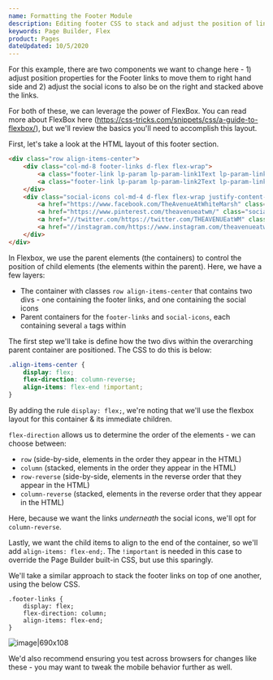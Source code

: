 ```yaml
---
name: Formatting the Footer Module
description: Editing footer CSS to stack and adjust the position of links and icons
keywords: Page Builder, Flex
product: Pages
dateUpdated: 10/5/2020
---
```


For this example, there are two components we want to change here - 1) adjust position properties for the Footer links to move them to right hand side and 2) adjust the social icons to also be on the right and stacked above the links.

For both of these, we can leverage the power of FlexBox. You can read more about FlexBox here (https://css-tricks.com/snippets/css/a-guide-to-flexbox/), but we'll review the basics you'll need to accomplish this layout.

First, let's take a look at the HTML layout of this footer section.

```html
<div class="row align-items-center">
    <div class="col-md-8 footer-links d-flex flex-wrap">
        <a class="footer-link lp-param lp-param-link1Text lp-param-link1Url" href="https://www.federalrealty.com/privacy-policy/" data-pages-analytics="clicktowebsite">Privacy Policy</a>
        <a class="footer-link lp-param lp-param-link2Text lp-param-link2Url" href="http://www.theavenueatwhitemarsh.com/contact-us/" data-pages-analytics="clicktowebsite">Contact Us</a>
    </div>
    <div class="social-icons col-md-4 d-flex flex-wrap justify-content-md-end justify-content-center pt-sm-2 pt-2">
        <a href="https://www.facebook.com/TheAvenueAtWhiteMarsh" class="social-icon lp-param lp-param-facebook" data-pages-analytics="clicktowebsite"><img class="icon-img" src="https://assets.sitescdn.net/landingpages/modules/footer/images/facebook.svg" alt="facebook icon"></a>
        <a href="https://www.pinterest.com/theavenueatwm/" class="social-icon lp-param lp-param-pinterest" data-pages-analytics="clicktowebsite"><img class="icon-img" src="https://assets.sitescdn.net/landingpages/modules/footer/images/pinterest.svg" alt="pinterest icon"></a>
        <a href="//twitter.com/https://twitter.com/THEAVENUEatWM" class="social-icon lp-param lp-param-twitter" data-pages-analytics="clicktowebsite"><img class="icon-img" src="https://assets.sitescdn.net/landingpages/modules/footer/images/twitter.svg" alt="twitter icon"> </a>
        <a href="//instagram.com/https://www.instagram.com/theavenueatwhitemarsh/" class="social-icon lp-param lp-param-instagram" data-pages-analytics="clicktowebsite"><img class="icon-img" src="https://assets.sitescdn.net/landingpages/modules/footer/images/instagram.svg" alt="instagram icon"></a>
    </div>
</div>

```
In Flexbox, we use the parent elements (the containers) to control the position of child elements (the elements within the parent). Here, we have a few layers:
* The container with classes `row align-items-center` that contains two divs - one containing the footer links, and one containing the social icons
* Parent containers for the `footer-links` and `social-icons`, each containing several `a` tags within

The first step we'll take is define how the two divs within the overarching parent container are positioned. The CSS to do this is below:

```css
.align-items-center {
    display: flex;
    flex-direction: column-reverse;
    align-items: flex-end !important;
}
```
By adding the rule `display: flex;`, we're noting that we'll use the flexbox layout for this container & its immediate children. 

`flex-direction` allows us to determine the order of the elements - we can choose between:
* `row` (side-by-side, elements in the order they appear in the HTML)
* `column` (stacked, elements in the order they appear in the HTML)
* `row-reverse` (side-by-side, elements in the reverse order that they appear in the HTML)
* `column-reverse` (stacked, elements in the reverse order that they appear in the HTML)

Here, because we want the links *underneath* the social icons, we'll opt for `column-reverse`.

Lastly, we want the child items to align to the end of the container, so we'll add `align-items: flex-end;`. The `!important` is needed in this case to override the Page Builder built-in CSS, but use this sparingly.

We'll take a similar approach to stack the footer links on top of one another, using the below CSS.
```
.footer-links {
    display: flex;
    flex-direction: column;
    align-items: flex-end;
}
```
![image|690x108](https://aws1.discourse-cdn.com/turtlehead/original/2X/1/1f446b4f825c14ce7551aad3e99e3f411ed75b20.png) 

We'd also recommend ensuring you test across browsers for changes like these - you may want to tweak the mobile behavior further as well.
